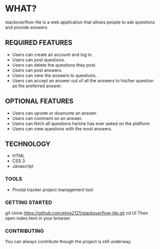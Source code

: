 # WHAT?
stackoverflow-lite is a web application that allows people to ask questions and provide answers

## REQUIRED FEATURES
* Users can create an account and log in.
* Users can post questions.
* Users can delete the questions they post.
* Users can post answers.
* Users can view the answers to questions.
* Users can accept an answer out of all the answers to his/her question as the preferred answer.

## OPTIONAL FEATURES
* Users can upvote or downvote an answer.
* Users can comment on an answer.
* Users can fetch all questions he/she has ever asked on the platform
* Users can view questions with the most answers.
## TECHNOLOGY
* HTML
* CSS 3
* Javascript 

### TOOLS
* Pivotal tracker project management tool

### GETTING STARTED
git clone https://github.com/elvis2121/stackoverflow-lite.git 
cd UI Then open index.html in your browser

### CONTRIBUTING
You can always contribute though the project is still underway.
